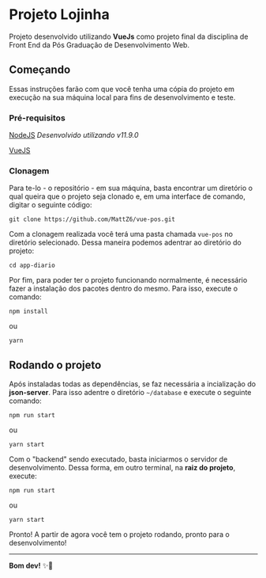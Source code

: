 # Projeto Lojinha 
Projeto desenvolvido utilizando **VueJs** como projeto final da disciplina de Front End da Pós Graduação de Desenvolvimento Web.

## Começando

Essas instruções farão com que você tenha uma cópia do projeto em execução na sua máquina local para fins de desenvolvimento e teste.

### Pré-requisitos

[NodeJS](https://nodejs.org/en/)
_Desenvolvido utilizando v11.9.0_

[VueJS](https://vuejs.org/)

### Clonagem

Para te-lo - o repositório - em sua máquina, basta encontrar um diretório o qual queira que o projeto seja clonado e, em uma interface de comando, digitar o seguinte código:

```
git clone https://github.com/MattZ6/vue-pos.git
```

Com a clonagem realizada você terá uma pasta chamada `vue-pos` no diretório selecionado. Dessa maneira podemos adentrar ao diretório do projeto:

```
cd app-diario
```

Por fim, para poder ter o projeto funcionando normalmente, é necessário fazer a instalação dos pacotes dentro do mesmo. Para isso, execute o comando:

```
npm install
```
ou
```
yarn
```


## Rodando o projeto

Após instaladas todas as dependências, se faz necessária a incialização do **json-server**. Para isso adentre o diretório `~/database` e execute o seguinte comando:

```
npm run start
```
ou
```
yarn start
```

Com o "backend" sendo executado, basta iniciarmos o servidor de desenvolvimento. Dessa forma, em outro terminal, na **raiz do projeto**, execute: 

```
npm run start
```
ou
```
yarn start
```

Pronto! 
A partir de agora você tem o projeto rodando, pronto para o desenvolvimento!

---

**Bom dev!** ✨🚀